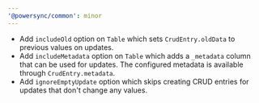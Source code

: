 ```yaml
---
'@powersync/common': minor
---
```


- Add `includeOld` option on `Table` which sets `CrudEntry.oldData` to previous values on updates.
- Add `includeMetadata` option on `Table` which adds a `_metadata` column that can be used for updates.
  The configured metadata is available through `CrudEntry.metadata`.
- Add `ignoreEmptyUpdate` option which skips creating CRUD entries for updates that don't change any values.
